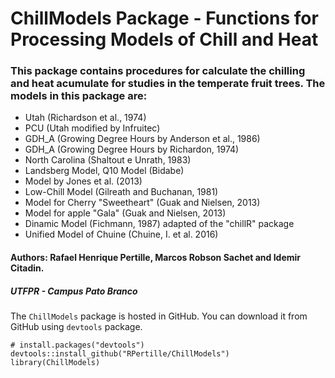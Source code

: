 # ChillModels Package - Functions for Processing Models of Chill and Heat

### This package contains procedures for calculate the chilling and heat acumulate for studies in the temperate fruit trees. The models in this package are: 
 - Utah (Richardson et al., 1974)
 - PCU (Utah modified by Infruitec)
 - GDH_A (Growing Degree Hours by Anderson et al., 1986)
 - GDH_A (Growing Degree Hours by Richardon, 1974)
 - North Carolina (Shaltout e Unrath, 1983)
 - Landsberg Model, Q10 Model (Bidabe)
 - Model by Jones et al. (2013)
 - Low-Chill Model (Gilreath and Buchanan, 1981)
 - Model for Cherry "Sweetheart" (Guak and Nielsen, 2013)
 - Model for apple "Gala" (Guak and Nielsen, 2013)
 - Dinamic Model (Fichmann, 1987) adapted of the "chillR" package
 - Unified Model of Chuine (Chuine, I. et al. 2016)


#### Authors: Rafael Henrique Pertille, Marcos Robson Sachet and Idemir Citadin.
##### UTFPR - Campus Pato Branco

The `ChillModels` package is hosted in GitHub. You can download it from GitHub using `devtools` package.

```{r, eval=FALSE}
# install.packages("devtools")
devtools::install_github("RPertille/ChillModels")
library(ChillModels)
```

